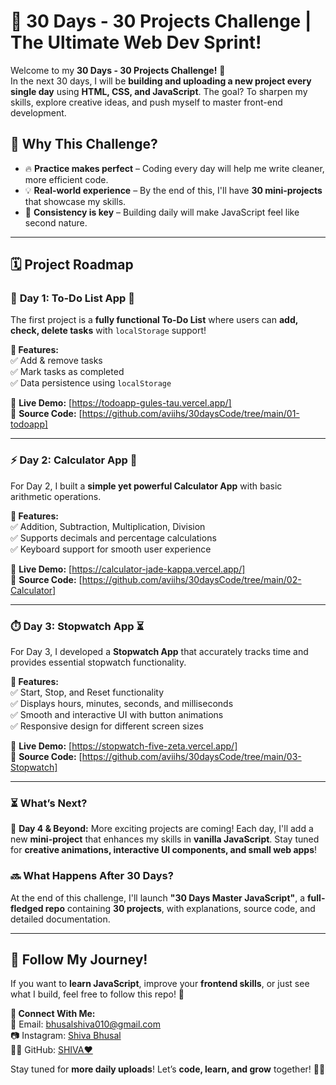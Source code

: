 # 🚀 30 Days - 30 Projects Challenge | The Ultimate Web Dev Sprint!

Welcome to my **30 Days - 30 Projects Challenge!** 🎯  
In the next 30 days, I will be **building and uploading a new project every single day** using **HTML, CSS, and JavaScript**. The goal? To sharpen my skills, explore creative ideas, and push myself to master front-end development.  

## 📌 Why This Challenge?  
- 🔥 **Practice makes perfect** – Coding every day will help me write cleaner, more efficient code.  
- 💡 **Real-world experience** – By the end of this, I'll have **30 mini-projects** that showcase my skills.  
- 🚀 **Consistency is key** – Building daily will make JavaScript feel like second nature.   

---

## 🗓️ Project Roadmap  

### 🚀 **Day 1: To-Do List App 📝**  
The first project is a **fully functional To-Do List** where users can **add, check, delete tasks** with `localStorage` support!  

**🔹 Features:**  
✅ Add & remove tasks  
✅ Mark tasks as completed  
✅ Data persistence using `localStorage`  

🔗 **Live Demo:** [https://todoapp-gules-tau.vercel.app/]  
📂 **Source Code:** [https://github.com/aviihs/30daysCode/tree/main/01-todoapp]  

---

### ⚡ **Day 2: Calculator App 🧮**  
For Day 2, I built a **simple yet powerful Calculator App** with basic arithmetic operations.  

**🔹 Features:**  
✅ Addition, Subtraction, Multiplication, Division  
✅ Supports decimals and percentage calculations  
✅ Keyboard support for smooth user experience  

🔗 **Live Demo:** [https://calculator-jade-kappa.vercel.app/]  
📂 **Source Code:** [https://github.com/aviihs/30daysCode/tree/main/02-Calculator]  

---

### ⏱️ **Day 3: Stopwatch App ⏳**  
For Day 3, I developed a **Stopwatch App** that accurately tracks time and provides essential stopwatch functionality.

**🔹 Features:**  
✅ Start, Stop, and Reset functionality  
✅ Displays hours, minutes, seconds, and milliseconds  
✅ Smooth and interactive UI with button animations  
✅ Responsive design for different screen sizes  

🔗 **Live Demo:** [https://stopwatch-five-zeta.vercel.app/]  
📂 **Source Code:** [https://github.com/aviihs/30daysCode/tree/main/03-Stopwatch]  

---

### ⏳ **What’s Next?**  
📅 **Day 4 & Beyond:** More exciting projects are coming! Each day, I'll add a new **mini-project** that enhances my skills in **vanilla JavaScript**. Stay tuned for **creative animations, interactive UI components, and small web apps**!  

### 🔜 **What Happens After 30 Days?**  
At the end of this challenge, I'll launch **"30 Days Master JavaScript"**, a **full-fledged repo** containing **30 projects**, with explanations, source code, and detailed documentation.  

---

## 🚀 **Follow My Journey!**  
If you want to **learn JavaScript**, improve your **frontend skills**, or just see what I build, feel free to follow this repo! 🌟  

**🔹 Connect With Me:**  
📧 Email: bhusalshiva010@gmail.com  
📷 Instagram: [Shiva Bhusal](https://www.instagram.com/av_ihs_)  
👨‍💻 GitHub: [SHIVA❤️](https://github.com/aviihs)  

Stay tuned for **more daily uploads**! Let’s **code, learn, and grow** together! 🚀🔥  

